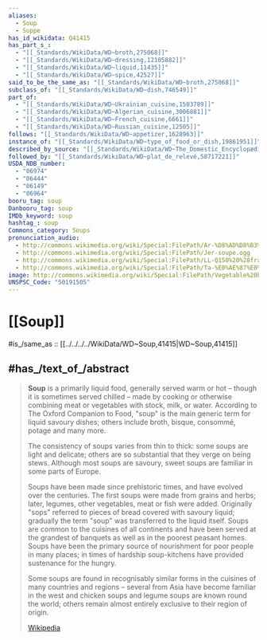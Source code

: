 ```yaml
---
aliases:
  - Soup
  - Suppe
has_id_wikidata: Q41415
has_part_s_:
  - "[[_Standards/WikiData/WD~broth,275068]]"
  - "[[_Standards/WikiData/WD~dressing,12105882]]"
  - "[[_Standards/WikiData/WD~liquid,11435]]"
  - "[[_Standards/WikiData/WD~spice,42527]]"
said_to_be_the_same_as: "[[_Standards/WikiData/WD~broth,275068]]"
subclass_of: "[[_Standards/WikiData/WD~dish,746549]]"
part_of:
  - "[[_Standards/WikiData/WD~Ukrainian_cuisine,1503789]]"
  - "[[_Standards/WikiData/WD~Algerian_cuisine,3006881]]"
  - "[[_Standards/WikiData/WD~French_cuisine,6661]]"
  - "[[_Standards/WikiData/WD~Russian_cuisine,12505]]"
follows: "[[_Standards/WikiData/WD~appetizer,1628963]]"
instance_of: "[[_Standards/WikiData/WD~type_of_food_or_dish,19861951]]"
described_by_source: "[[_Standards/WikiData/WD~The_Domestic_Encyclopædia;_Or,_A_Dictionary_Of_Facts,_And_Useful_Knowledge,56441911]]"
followed_by: "[[_Standards/WikiData/WD~plat_de_relevé,58717221]]"
USDA_NDB_number:
  - "06974"
  - "06444"
  - "06149"
  - "06964"
booru_tag: soup
Danbooru_tag: soup
IMDb_keyword: soup
hashtag_: soup
Commons_category: Soups
pronunciation_audio:
  - http://commons.wikimedia.org/wiki/Special:FilePath/Ar-%D8%AD%D8%B3%D8%A7%D8%A1.ogg
  - http://commons.wikimedia.org/wiki/Special:FilePath/Jer-soupe.ogg
  - http://commons.wikimedia.org/wiki/Special:FilePath/LL-Q150%20%28fra%29-Fabricio%20Cardenas%20%28Culex%29-soupe.wav
  - http://commons.wikimedia.org/wiki/Special:FilePath/Ta-%E0%AE%87%E0%AE%B0%E0%AE%9A%E0%AE%AE%E0%AF%8D.ogg
image: http://commons.wikimedia.org/wiki/Special:FilePath/Vegetable%20beef%20barley%20soup.jpg
UNSPSC_Code: "50191505"
---
```



# [[Soup]]

#is_/same_as :: [[../../../../WikiData/WD~Soup,41415|WD~Soup,41415]]


## #has_/text_of_/abstract 

> **Soup** is a primarily liquid food, generally served warm or hot – though it is sometimes served chilled – made by cooking or otherwise combining meat or vegetables with stock, milk, or water. According to The Oxford Companion to Food, "soup" is the main generic term for liquid savoury dishes; others include broth, bisque, consommé, potage and many more. 
>
> The consistency of soups varies from thin to thick: some soups are light and delicate; others are so substantial that they verge on being stews. Although most soups are savoury, sweet soups are familiar in some parts of Europe.
>
> Soups have been made since prehistoric times, and have evolved over the centuries. The first soups were made from grains and herbs; later, legumes, other vegetables, meat or fish were added. Originally "sops" referred to pieces of bread covered with savoury liquid; gradually the term "soup" was transferred to the liquid itself. Soups are common to the cuisines of all continents and have been served at the grandest of banquets as well as in the poorest peasant homes. Soups have been the primary source of nourishment for poor people in many places; in times of hardship soup-kitchens have provided sustenance for the hungry. 
>
> Some soups are found in recognisably similar forms in the cuisines of many countries and regions – several from Asia have become familiar in the west and chicken soups and legume soups are known round the world; others remain almost entirely exclusive to their region of origin.
>
> [Wikipedia](https://en.wikipedia.org/wiki/Soup)